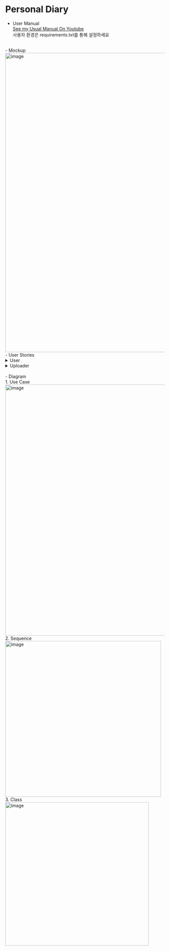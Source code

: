 # Personal Diary
- User Manual<br>
<a href = 'https://www.youtube.com/watch?v=kby7NY6yrpI'>See my Usual Manual On Youtube</a><br>
사용자 환경은 requirements.txt를 통해 설정하세요
<br>
- Mockup <br>
 <img width="945" alt="image" src="https://user-images.githubusercontent.com/47051379/120445207-5b232100-c3c3-11eb-8ad7-0f2ad29aad1a.png">

<br>
- User Stories <br>
<details>
  <summary>User</summary>

|Index|Story|
|------|---|
|1|As an user, I want to sign-up to Personal Diary website, so that I can create an account on a Personal Diary website|
|2|As an user, I want to sign-in to Personal Diary website, so that I can log in of Personal Diary website to post/delete/edit my diary|
|3|As an user, I want to sign-out to Personal Diary website, so that the security of my account is kept on|


</details>

<details>
  <summary>Uploader</summary>

|Index|Story|
|------|---|
|4|As an uploader, I want to post my diary with title, images, contents so that only I can see my diary.|
|5|As an uploader, I want to delete my diary, so that other I can’t see my diary.|
|6|As an uploader, I want to edit my diary, so that I can see my edited diary.|
|7|As an uploader, I want to see my diary list that I uploaded, so that I can see my diary list.|


</details>
<br>
- Diagram<br>
1. Use Case
<br>
<img width="793" alt="image" src="https://user-images.githubusercontent.com/47051379/120445601-ba813100-c3c3-11eb-87a9-646d165fc92e.png">
<br>
2. Sequence
<br>
<img width="492" alt="image" src="https://user-images.githubusercontent.com/47051379/120445761-e8667580-c3c3-11eb-87d5-baea84abd7e9.png">
<br>
3. Class
<br>
<img width="453" alt="image" src="https://user-images.githubusercontent.com/47051379/120445802-f1efdd80-c3c3-11eb-8695-7dd6f831db3d.png">
<br>

